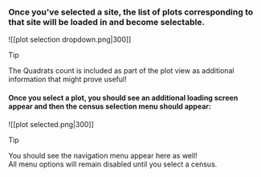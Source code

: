 ### Once you've selected a site, the list of plots corresponding to that site will be loaded in and become selectable.

![[plot selection dropdown.png|300]]

> [!tip]
> The Quadrats count is included as part of the plot view as additional information that might prove useful!

#### Once you select a plot, you should see an additional loading screen appear and then the census selection menu should appear:

![[plot selected.png|300]]

> [!tip]
> You should see the navigation menu appear here as well!  
> All menu options will remain disabled until you select a census.
